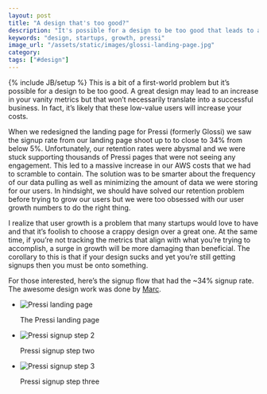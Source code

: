 ```yaml
---
layout: post
title: "A design that's too good?"
description: "It's possible for a design to be too good that leads to a boost in vanity metrics. We saw this happening with Pressi which caused us to do a bunch of adhoc work to deal with the growth."
keywords: "design, startups, growth, pressi"
image_url: "/assets/static/images/glossi-landing-page.jpg"
category:
tags: ["#design"]
---
```

{% include JB/setup %}
This is a bit of a first-world problem but it’s possible for a design to be too good. A great design may lead to an increase in your vanity metrics but that won’t necessarily translate into a successful business. In fact, it’s likely that these low-value users will increase your costs.

When we redesigned the landing page for Pressi (formerly Glossi) we saw the signup rate from our landing page shoot up to to close to 34% from below 5%. Unfortunately, our retention rates were abysmal and we were stuck supporting thousands of Pressi pages that were not seeing any engagement. This led to a massive increase in our AWS costs that we had to scramble to contain. The solution was to be smarter about the frequency of our data pulling as well as minimizing the amount of data we were storing for our users. In hindsight, we should have solved our retention problem before trying to grow our users but we were too obsessed with our user growth numbers to do the right thing.

I realize that user growth is a problem that many startups would love to have and that it’s foolish to choose a crappy design over a great one. At the same time, if you’re not tracking the metrics that align with what you’re trying to accomplish, a surge in growth will be more damaging than beneficial. The corollary to this is that if your design sucks and yet you’re still getting signups then you must be onto something.

For those interested, here’s the signup flow that had the ~34% signup rate. The awesome design work was done by <a href="http://marcschaffnergurney.com/" target="_blank">Marc</a>.


<ul class="thumbnails">
  <li class="span7">
    <div class="thumbnail">
        <img src="{{ IMG_PATH }}glossi-landing-page.jpg" alt="Pressi landing page" />
        <p>The Pressi landing page</p>
    </div>
  </li>

  <li class="span7">
    <div class="thumbnail">
        <img src="{{ IMG_PATH }}glossi-onboarding-step-2.jpg" alt="Pressi signup step 2" />
        <p>Pressi signup step two</p>
    </div>
  </li>

  <li class="span7">
    <div class="thumbnail">
        <img src="{{ IMG_PATH }}glossi-onboarding-step-2.jpg" alt="Pressi signup step 3" />
        <p>Pressi signup step three</p>
    </div>
  </li>
</ul>